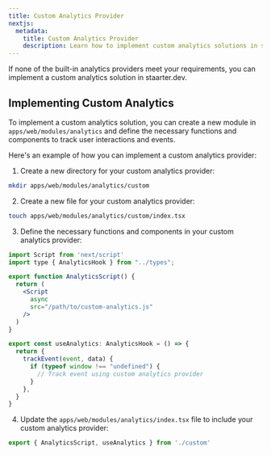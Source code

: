 ```yaml
---
title: Custom Analytics Provider
nextjs:
  metadata:
    title: Custom Analytics Provider
    description: Learn how to implement custom analytics solutions in staarter.dev.
---
```


If none of the built-in analytics providers meet your requirements, you can implement a custom analytics solution in staarter.dev.

## Implementing Custom Analytics

To implement a custom analytics solution, you can create a new module in `apps/web/modules/analytics` and define the necessary functions and components to track user interactions and events.

Here's an example of how you can implement a custom analytics provider:

1. Create a new directory for your custom analytics provider:

```bash
mkdir apps/web/modules/analytics/custom
```

2. Create a new file for your custom analytics provider:

```bash
touch apps/web/modules/analytics/custom/index.tsx
```

3. Define the necessary functions and components in your custom analytics provider:

```jsx
import Script from 'next/script'
import type { AnalyticsHook } from "../types";

export function AnalyticsScript() {
  return (
    <Script
      async
      src="/path/to/custom-analytics.js"
    />
  )
}

export const useAnalytics: AnalyticsHook = () => {
  return {
    trackEvent(event, data) {
      if (typeof window !== "undefined") {
        // Track event using custom analytics provider
      }
    },
  }
}
```

4. Update the `apps/web/modules/analytics/index.tsx` file to include your custom analytics provider:

```jsx
export { AnalyticsScript, useAnalytics } from './custom'
```
